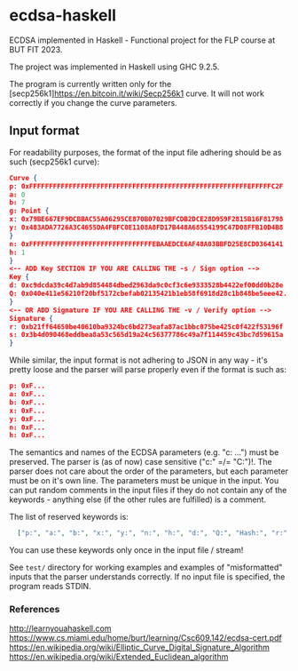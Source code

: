 # ecdsa-haskell
ECDSA implemented in Haskell - Functional project for the FLP course at BUT FIT 2023.

The project was implemented in Haskell using GHC 9.2.5.

The program is currently written only for the [secp256k1]<https://en.bitcoin.it/wiki/Secp256k1> curve. It will not work correctly if you change the curve parameters.

## Input format

For readability purposes, the format of the input file adhering should be as such (secp256k1 curve):

```json
Curve {
p: 0xFFFFFFFFFFFFFFFFFFFFFFFFFFFFFFFFFFFFFFFFFFFFFFFFFFFFFFFEFFFFFC2F
a: 0
b: 7
g: Point {
x: 0x79BE667EF9DCBBAC55A06295CE870B07029BFCDB2DCE28D959F2815B16F81798
y: 0x483ADA7726A3C4655DA4FBFC0E1108A8FD17B448A68554199C47D08FFB10D4B8
}
n: 0xFFFFFFFFFFFFFFFFFFFFFFFFFFFFFFFEBAAEDCE6AF48A03BBFD25E8CD0364141
h: 1
}
<-- ADD Key SECTION IF YOU ARE CALLING THE -s / Sign option -->
Key {
d: 0xc9dcda39c4d7ab9d854484dbed2963da9c0cf3c6e9333528b4422ef00dd0b28e
Q: 0x040e411e56210f20bf5172cbefab02135421b1eb58f6918d28c1b848be5eee42...
}
<-- OR ADD Signature IF YOU ARE CALLING THE -v / Verify option -->
Signature {
r: 0xb21ff64650be40610ba9324bc6bd273eafa87ac1bbc075be425c0f422f53196f
s: 0x3b4d090468eddbea8a53c565d19a24c56377786c49a7f114459c43bc7d59615a
}
```

While similar, the input format is not adhering to JSON in any way - it's pretty loose and the parser will parse properly even if the format is such as:

```json
p: 0xF...
a: 0xF...
b: 0xF...
x: 0xF...
y: 0xF...
n: 0xF...
h: 0xF...
```

The semantics and names of the ECDSA parameters (e.g. "c: ...") must be preserved. The parser is (as of now) case sensitive ("c:" =/= "C:")!. The parser does not care about the order of the parameters, but each parameter must be on it's own line. The parameters must be unique in the input. You can put random comments in the input files if they do not contain any of the keywords - anything else (if the other rules are fulfilled) is a comment.

The list of reserved keywords is:

```json
  ["p:", "a:", "b:", "x:", "y:", "n:", "h:", "d:", "Q:", "Hash:", "r:", "s:"]
```

You can use these keywords only once in the input file / stream!

See `test/` directory for working examples and examples of "misformatted" inputs that the parser understands correctly. If no input file is specified, the program reads STDIN.


### References

<http://learnyouahaskell.com>
<https://www.cs.miami.edu/home/burt/learning/Csc609.142/ecdsa-cert.pdf>
<https://en.wikipedia.org/wiki/Elliptic_Curve_Digital_Signature_Algorithm>
<https://en.wikipedia.org/wiki/Extended_Euclidean_algorithm>